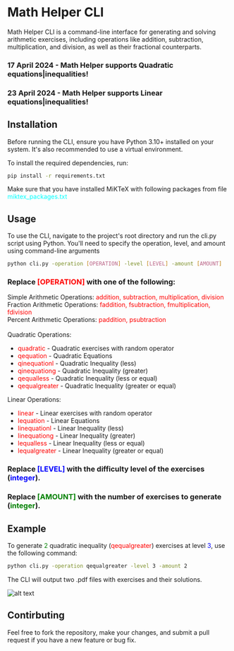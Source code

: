 # Math Helper CLI

Math Helper CLI is a command-line interface for generating and solving arithmetic exercises,
including operations like addition, subtraction, multiplication, and division, as well
as their fractional counterparts.

### 17 April 2024 - Math Helper supports Quadratic equations|inequalities!
### 23 April 2024 - Math Helper supports Linear equations|inequalities!

## Installation

Before running the CLI, ensure you have Python 3.10+ installed on your system.
It's also recommended to use a virtual environment.

To install the required dependencies, run:

```bash
pip install -r requirements.txt
```

Make sure that you have installed MiKTeX with following packages from
file <span style="color: cyan;">miktex_packages.txt</span>

## Usage

To use the CLI, navigate to the project's root directory and run the cli.py script using Python.
You'll need to specify the operation, level, and amount using command-line arguments

```bash
python cli.py -operation [OPERATION] -level [LEVEL] -amount [AMOUNT]
```

### Replace <span style="color: red;">[OPERATION]</span> with one of the following:<br>
Simple Arithmetic Operations: <span style="color: red;">addition, subtraction, multiplication, division</span><br>
Fraction Arithmetic Operations: <span style="color: red;">faddition, fsubtraction, fmultiplication, fdivision</span><br>
Percent Arithmetic Operations: <span style="color: red;">paddition, psubtraction</span><br><br>
Quadratic Operations:
- <span style="color: red;">quadratic</span> - Quadratic exercises with random operator
- <span style="color: red;">qequation</span> - Quadratic Equations
- <span style="color: red;">qinequationl</span> - Quadratic Inequality (less)
- <span style="color: red;">qinequationg</span> - Quadratic Inequality (greater)
- <span style="color: red;">qequalless</span> - Quadratic Inequality (less or equal)
- <span style="color: red;">qequalgreater</span> - Quadratic Inequality (greater or equal)

Linear Operations:
- <span style="color: red;">linear</span> - Linear exercises with random operator
- <span style="color: red;">lequation</span> - Linear Equations
- <span style="color: red;">linequationl</span> - Linear Inequality (less)
- <span style="color: red;">linequationg</span> - Linear Inequality (greater)
- <span style="color: red;">lequalless</span> - Linear Inequality (less or equal)
- <span style="color: red;">lequalgreater</span> - Linear Inequality (greater or equal)

### Replace <span style="color: blue;">[LEVEL]</span> with the difficulty level of the exercises (<span style="color: blue;">integer</span>).

### Replace <span style="color: green;">[AMOUNT]</span> with the number of exercises to generate (<span style="color: green;">integer</span>).

## Example

To generate <span style="color: green;">2</span> quadratic inequality (<span style="color: red;">qequalgreater</span>)
exercises at level <span style="color: blue;">3</span>, use the following command:

```bash
python cli.py -operation qequalgreater -level 3 -amount 2
```

The CLI will output two .pdf files with exercises and their solutions.

![alt text](https://i.imgur.com/tbahpEU.png)

## Contirbuting
Feel free to fork the repository, make your changes, and submit a pull request if you have a new feature or bug fix.